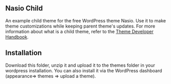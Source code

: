 ## Nasio Child

An example child theme for the free WordPress theme Nasio. Use it to make theme customizations while keeping parent theme's updates. 
For more information about what is a child theme, refer to the [Theme Developer Handbook](https://developer.wordpress.org/themes/advanced-topics/child-themes/).

## Installation

Download this folder, unzip it and upload it to the themes folder in your wordpress installation. 
You can also install it via the WordPress dashboard (appearance=> themes => upload a theme).